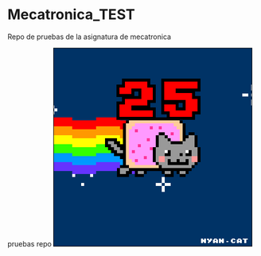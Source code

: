 # Mecatronica_TEST
Repo de pruebas de la asignatura de mecatronica



pruebas repo
![](Ejercicio2-img1.gif)